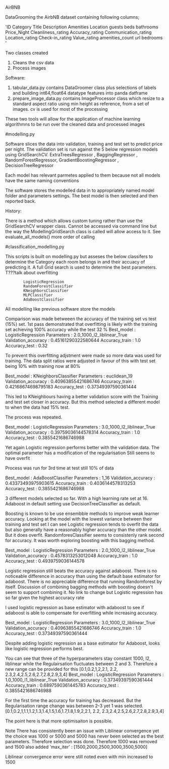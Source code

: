 AirBNB

DataGrooming the AirbNB dataset containing following columns;

'ID	Category	Title	Description	Amenities	Location	guests	beds	bathrooms	Price_Night	Cleanliness_rating	Accuracy_rating	Communication_rating	Location_rating	Check-in_rating	Value_rating	amenities_count	url	bedrooms
'

Two classes created

1) Cleans the csv data
2) Process images 

Software:

1) tabular_data.py contains DataGroomer class plus selections of labels and building int64,float64 datatype features into panda datframe
2) prepare_image_data.py contains ImageProcessor class which  resize to a standard aspect ratio using min height as reference, from a set of images. cv is used for most of the processing

These two tools will allow for the application of machine learning algorithmns to be run over the cleaned data and processed images

#modelling.py

Software slices the data into validation, training and test set to predict price per night. The validation set is run against the 5 below regression models using GridSearchCV.
            ExtraTreesRegressor ,
            BaggingRegressor ,
            RandomForestRegressor,
            GradientBoostingRegressor ,
            DecisionTreeRegressor

Each model has relevant parmetes applied to them because not all models have the same naming conventions

The software stores the modelled data in to appropriately named model folder and parameters settings. 
The best model is then selected and then reported back.


History:

There is a method which allows custom tuning  rather than use the GridSearchCV wrapper class.   Cannot be accessed via command line but the way the ModellingGridSearch class is called will allow access to it. See evaluate_all_models() more order of calling


#classification_modelling.py

This scripts is built on modelling.py but asseses the below classifers to determine the Category each room belongs in and their accuacy of predicting it. A full Grid search is used to determine the best parameters. T???talk about overfitting 

            LogisticRegression 
            RandomForestClassifier 
            KNeighborsClassifier 
            MLPClassifier 
            AdaBoostClassifier 

All modelling like previous software store the models

Comparison was made betweeen the accuracy of the training set vs test (15%) set.  1st pass demonstrated that overfitting is likely with the training set  achieving 100% accuracy while the test 32 %
Best_model : LogisticRegression
Parameters : 2.0_1000_l2_liblinear_True
Validation_accuracy : 0.45161290322580644
Accuracy_train : 1.0
Accuracy_test : 0.32  

To prevent this overfitting adjstment were made so more data was used for training.  The data split ratios were adjusted in favour of this with test set being 10% with training now at 80%

Best_model : KNeighborsClassifier
Parameters : euclidean_19
Validation_accuracy : 0.40963855421686746
Accuracy_train : 0.42168674698795183
Accuracy_test : 0.37349397590361444

This led to  KNeighbours having a better validation score with the Training and test set closer in accuracy. But this method selected a different model to when the data had 15% test. 

The process was repeated. 

Best_model : LogisticRegression
Parameters : 3.0_1000_l2_liblinear_True
Validation_accuracy : 0.39759036144578314
Accuracy_train : 1.0
Accuracy_test : 0.3855421686746988

Yet again Logistic regression performs better with the validation data. The optimal parameter has a modification of the regularisation  Still seems to have overfit

Process was run for 3rd time at test still 10% of data

Best_model : AdaBoostClassifier
Parameters : 1_16
Validation_accuracy : 0.43373493975903615
Accuracy_train : 0.4036144578313253
Accuracy_test : 0.3855421686746988

3 different models selected so far.  With a high learning rate set at 16.  Adaboost in default setting use DecisionTreeClassifier as default.

Boosting is known to be use ensembble methods to improve weak learner accuracy.  Looking at the model with the lowest variance between their training and test set I can see Logistic regression tends to overfit the data but also generally have a reasonably higher accuracy than the other model.   But it does overfit.  RandomforesClassifier seems to consistenly  rank second for accuracy.  It was worth exploring boosting with this bagging method.


Best_model : LogisticRegression
Parameters : 2.0_1000_l2_liblinear_True
Validation_accuracy : 0.4578313253012048
Accuracy_train : 1.0
Accuracy_test : 0.4939759036144578

Logistic regression still beats the accuracy against adaboost.  There is no noticeable difference in accuracy than using the default base estimator for adaboost.  There is no appreciable difference that running Randomforest by itself. Discussion of combining bagging methods with boosting doesn't seem to support combining it.  No link to change but Logistic regression has so far given the highest accuracy rate

I used logistic regression  as base estimator with adaboost to see if adaboost is able to compensate for overfitting while increasing accuracy. 

Best_model : LogisticRegression
Parameters : 3.0_1000_l2_liblinear_True
Validation_accuracy : 0.40963855421686746
Accuracy_train : 1.0
Accuracy_test : 0.37349397590361444

Despite adding logistic regression as a base estimator for Adaboost, looks like logistic regression performs best.

You can see that three of the hyperparameters stay constant 1000, l2, liblinear while the Regulairsation fluctuates between 2 and 3.  Therefore a new range can be provided for this 
[0.1,0.2,1,2,2.1, 2.2, 2.3,2.4,2.5,2.6,2.7,2.8,2.9,3,4]
Best_model : LogisticRegression
Parameters : 1.0_1000_l1_liblinear_True
Validation_accuracy : 0.37349397590361444
Accuracy_train : 0.6897590361445783
Accuracy_test : 0.3855421686746988

For the first time the accuracy for training has decreased. But the Regularisation range change was between 2-3 yet 1 was selected.  
[0.1,0.2,1,1.1,1.2,1.3,1.4,1.5,1.6,1.7,1.8,1.9,2,2.1, 2.2, 2.3,2.4,2.5,2.6,2.7,2.8,2.9,3,4]


The point here is that more optimisaiton is possible. 

Note
There has consistently been an issue with Liblinear convergence yet the choice was 1000 or 5000 and 5000 has never been selected as the best parameters. Therefore selection was done. Therefore 1000 was removed and 1500 also added 'max_iter' : [1500,2000,2500,3000,3500,5000]

Liblinear convergence error were still noted even with min increased to 1500






